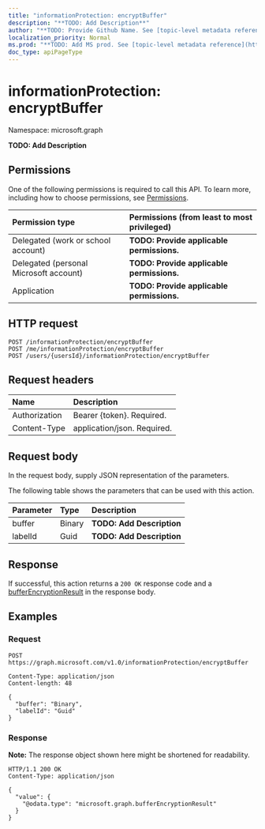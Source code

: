 ```yaml
---
title: "informationProtection: encryptBuffer"
description: "**TODO: Add Description**"
author: "**TODO: Provide Github Name. See [topic-level metadata reference](https://msgo.azurewebsites.net/add/document/guidelines/metadata.html#topic-level-metadata)**"
localization_priority: Normal
ms.prod: "**TODO: Add MS prod. See [topic-level metadata reference](https://msgo.azurewebsites.net/add/document/guidelines/metadata.html#topic-level-metadata)**"
doc_type: apiPageType
---
```


# informationProtection: encryptBuffer
Namespace: microsoft.graph



**TODO: Add Description**

## Permissions
One of the following permissions is required to call this API. To learn more, including how to choose permissions, see [Permissions](/graph/permissions-reference).

|Permission type|Permissions (from least to most privileged)|
|:---|:---|
|Delegated (work or school account)|**TODO: Provide applicable permissions.**|
|Delegated (personal Microsoft account)|**TODO: Provide applicable permissions.**|
|Application|**TODO: Provide applicable permissions.**|

## HTTP request

<!-- {
  "blockType": "ignored"
}
-->
``` http
POST /informationProtection/encryptBuffer
POST /me/informationProtection/encryptBuffer
POST /users/{usersId}/informationProtection/encryptBuffer
```

## Request headers
|Name|Description|
|:---|:---|
|Authorization|Bearer {token}. Required.|
|Content-Type|application/json. Required.|

## Request body
In the request body, supply JSON representation of the parameters.

The following table shows the parameters that can be used with this action.

|Parameter|Type|Description|
|:---|:---|:---|
|buffer|Binary|**TODO: Add Description**|
|labelId|Guid|**TODO: Add Description**|



## Response

If successful, this action returns a `200 OK` response code and a [bufferEncryptionResult](../resources/bufferencryptionresult.md) in the response body.

## Examples

### Request
<!-- {
  "blockType": "request",
  "name": "informationprotection_encryptbuffer"
}
-->
``` http
POST https://graph.microsoft.com/v1.0/informationProtection/encryptBuffer

Content-Type: application/json
Content-length: 48

{
  "buffer": "Binary",
  "labelId": "Guid"
}
```


### Response
**Note:** The response object shown here might be shortened for readability.
<!-- {
  "blockType": "response",
  "truncated": true,
  "@odata.type": "microsoft.graph.bufferEncryptionResult"
}
-->
``` http
HTTP/1.1 200 OK
Content-Type: application/json

{
  "value": {
    "@odata.type": "microsoft.graph.bufferEncryptionResult"
  }
}
```


